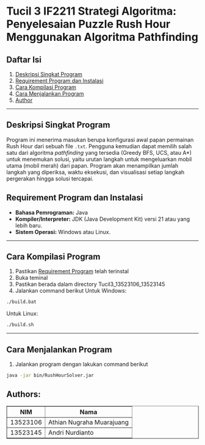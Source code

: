 # Tucil 3 IF2211 Strategi Algoritma: Penyelesaian Puzzle Rush Hour Menggunakan Algoritma Pathfinding

## Daftar Isi
1. [Deskripsi Singkat Program](#requirement-program-dan-instalasi)
2. [Requirement Program dan Instalasi](#requirement-program-dan-instalasi)
3. [Cara Kompilasi Program](#cara-kompilasi-program)
4. [Cara Menjalankan Program](#cara-menjalankan-program)
5. [Author](#author)
---
## Deskripsi Singkat Program

Program ini menerima masukan berupa konfigurasi awal papan permainan Rush Hour dari sebuah file `.txt`. Pengguna kemudian dapat memilih salah satu dari algoritma _pathfinding_ yang tersedia (Greedy BFS, UCS, atau A*) untuk menemukan solusi, yaitu urutan langkah untuk mengeluarkan mobil utama (mobil merah) dari papan. Program akan menampilkan jumlah langkah yang diperiksa, waktu eksekusi, dan visualisasi setiap langkah pergerakan hingga solusi tercapai.

## Requirement Program dan Instalasi
* **Bahasa Pemrograman:** Java
* **Kompiler/Interpreter:** JDK (Java Development Kit) versi 21 atau yang lebih baru.
* **Sistem Operasi:** Windows atau Linux.

---

## Cara Kompilasi Program
1. Pastikan [Requirement Program](#requirement-program-dan-instalasi) telah terinstal
2. Buka teminal
3. Pastikan berada dalam directory Tucil3_13523106_13523145
4. Jalankan command berikut
Untuk Windows:
```sh
./build.bat
```
Untuk Linux:
```sh
./build.sh
```

---

## Cara Menjalankan Program
1. Jalankan program dengan lakukan command berikut 
```sh
java -jar bin/RushHourSolver.jar
```

##  Authors:
<div align="center">

<table border="1" cellspacing="0" cellpadding="8"> 
  <tr> <th>NIM</th> <th>Nama</th> </tr> 
  <tr> <td>13523106</td> <td>Athian Nugraha Muarajuang</td> </tr> 
  <tr> <td>13523145</td> <td>Andri Nurdianto</td> </tr> </table>
</div>
